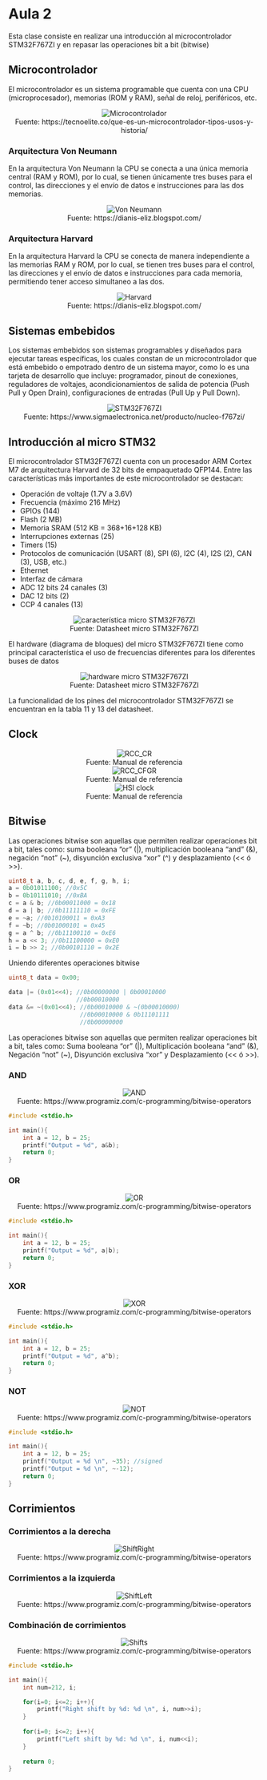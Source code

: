 <h1>Aula 2</h1>

Esta clase consiste en realizar una introducción al microcontrolador STM32F767ZI y en repasar las operaciones bit a bit (bitwise)

<h2>Microcontrolador</h2>

El microcontrolador es un sistema programable que cuenta con una CPU (microprocesador), memorias (ROM y RAM), señal de reloj, periféricos, etc.

<div align="center">
<img src="Imagenes/image-2.png" alt="Microcontrolador"/>
<br>
<figcaption>Fuente: https://tecnoelite.co/que-es-un-microcontrolador-tipos-usos-y-historia/</figcaption>
</div>

<h3>Arquitectura Von Neumann</h3>

En la arquitectura Von Neumann la CPU se conecta a una única memoria central (RAM y ROM), por lo cual, se tienen únicamente tres buses para el control, las direcciones y el envío de datos e instrucciones para las dos memorias.

<div align="center">
<img src="Imagenes/image-3.png" alt="Von Neumann"/>
<br>
<figcaption>Fuente: https://dianis-eliz.blogspot.com/</figcaption>
</div>

<h3>Arquitectura Harvard</h3>

En la arquitectura Harvard la CPU se conecta de manera independiente a las memorias RAM y ROM, por lo cual, se tienen tres buses para el control, las direcciones y el envío de datos e instrucciones para cada memoria, permitiendo tener acceso simultaneo a las dos.

<div align="center">
<img src="Imagenes/image-4.png" alt="Harvard"/>
<br>
<figcaption>Fuente: https://dianis-eliz.blogspot.com/</figcaption>
</div>

<h2>Sistemas embebidos</h2>

Los sistemas embebidos son sistemas programables y diseñados para ejecutar tareas específicas, los cuales constan de un microcontrolador que está embebido o empotrado dentro de un sistema mayor, como lo es una tarjeta de desarrollo que incluye: programador, pinout de conexiones, reguladores de voltajes, acondicionamientos de salida de potencia (Push Pull y Open Drain), configuraciones de entradas (Pull Up y Pull Down).

<div align="center">
<img src="Imagenes/image-5.png" alt="STM32F767ZI"/>
<br>
<figcaption>Fuente: https://www.sigmaelectronica.net/producto/nucleo-f767zi/</figcaption>
</div>

<h2>Introducción al micro STM32</h2>

El microcontrolador STM32F767ZI cuenta con un procesador ARM Cortex M7 de arquitectura Harvard de 32 bits de empaquetado QFP144. Entre las características más importantes de este microcontrolador se destacan:

- Operación de voltaje (1.7V a 3.6V)
- Frecuencia (máximo 216 MHz)
- GPIOs (144)
- Flash (2 MB)
- Memoria SRAM (512 KB = 368+16+128 KB)
- Interrupciones externas (25)
- Timers (15)
- Protocolos de comunicación (USART (8), SPI (6), I2C (4), I2S (2), CAN (3), USB, etc.)
- Ethernet
- Interfaz de cámara
- ADC 12 bits 24 canales (3)
- DAC 12 bits (2)
- CCP 4 canales (13)

<div align="center">
<img src="Imagenes/image.png" alt="característica micro STM32F767ZI"/>
<br>
<figcaption>Fuente: Datasheet micro STM32F767ZI</figcaption>
</div>

El hardware (diagrama de bloques) del micro STM32F767ZI tiene como principal característica el uso de frecuencias diferentes para los diferentes buses de datos

<div align="center">
<img src="Imagenes/image-1.png" alt="hardware micro STM32F767ZI"/>
<br>
<figcaption>Fuente: Datasheet micro STM32F767ZI</figcaption>
</div>

La funcionalidad de los pines del microcontrolador STM32F767ZI se encuentran en la tabla 11 y 13 del datasheet.

<h2>Clock</h2>

<div align="center">
<img src="Imagenes/image-6.png" alt="RCC_CR"/>
<br>
<figcaption>Fuente: Manual de referencia</figcaption>
</div>

<div align="center">
<img src="Imagenes/image-7.png" alt="RCC_CFGR"/>
<br>
<figcaption>Fuente: Manual de referencia</figcaption>
</div>

<div align="center">
<img src="Imagenes/image-8.png" alt="HSI clock"/>
<br>
<figcaption>Fuente: Manual de referencia</figcaption>
</div>

<h2>Bitwise</h2>

Las operaciones bitwise son aquellas que permiten realizar operaciones bit a bit, tales como: suma booleana “or” (|), multiplicación booleana “and” (&), negación “not” (~), disyunción exclusiva “xor” (^) y desplazamiento (<< ó >>).

```c
uint8_t a, b, c, d, e, f, g, h, i;
a = 0b01011100; //0x5C
b = 0b10111010; //0xBA
c = a & b; //0b00011000 = 0x18
d = a | b; //0b11111110 = 0xFE
e = ~a; //0b10100011 = 0xA3
f = ~b; //0b01000101 = 0x45
g = a ^ b; //0b11100110 = 0xE6
h = a << 3; //0b11100000 = 0xE0
i = b >> 2; //0b00101110 = 0x2E
```

Uniendo diferentes operaciones bitwise

```c
uint8_t data = 0x00;

data |= (0x01<<4); //0b00000000 | 0b00010000
                   //0b00010000
data &= ~(0x01<<4); //0b00010000 & ~(0b00010000)
                    //0b00010000 & 0b11101111
                    //0b00000000
```

Las operaciones bitwise son aquellas que permiten realizar operaciones bit a bit, tales como: Suma booleana “or” (|), Multiplicación booleana “and” (&), Negación “not” (~), Disyunción exclusiva “xor” y Desplazamiento (<< ó >>).

<h3>AND</h3>

<div align="center">
<img src="Imagenes/image-15.png" alt="AND"/>
<br>
<figcaption>Fuente: https://www.programiz.com/c-programming/bitwise-operators</figcaption>
</div>

```c
#include <stdio.h>

int main(){
    int a = 12, b = 25;
    printf("Output = %d", a&b);
    return 0;
}
```

<h3>OR</h3>

<div align="center">
<img src="Imagenes/image-16.png" alt="OR"/>
<br>
<figcaption>Fuente: https://www.programiz.com/c-programming/bitwise-operators</figcaption>
</div>

```c
#include <stdio.h>

int main(){
    int a = 12, b = 25;
    printf("Output = %d", a|b);
    return 0;
}
```

<h3>XOR</h3>

<div align="center">
<img src="Imagenes/image-17.png" alt="XOR"/>
<br>
<figcaption>Fuente: https://www.programiz.com/c-programming/bitwise-operators</figcaption>
</div>

```c
#include <stdio.h>

int main(){
    int a = 12, b = 25;
    printf("Output = %d", a^b);
    return 0;
}
```

<h3>NOT</h3>

<div align="center">
<img src="Imagenes/image-18.png" alt="NOT"/>
<br>
<figcaption>Fuente: https://www.programiz.com/c-programming/bitwise-operators</figcaption>
</div>

```c
#include <stdio.h>

int main(){
    int a = 12, b = 25;
    printf("Output = %d \n", ~35); //signed
    printf("Output = %d \n", ~-12);
    return 0;
}
```

<h2>Corrimientos</h2>

<h3>Corrimientos a la derecha</h3>

<div align="center">
<img src="Imagenes/image-19.png" alt="ShiftRight"/>
<br>
<figcaption>Fuente: https://www.programiz.com/c-programming/bitwise-operators</figcaption>
</div>

<h3>Corrimientos a la izquierda</h3>

<div align="center">
<img src="Imagenes/image-20.png" alt="ShiftLeft"/>
<br>
<figcaption>Fuente: https://www.programiz.com/c-programming/bitwise-operators</figcaption>
</div>

<h3>Combinación de corrimientos</h3>

<div align="center">
<img src="Imagenes/image-21.png" alt="Shifts"/>
<br>
<figcaption>Fuente: https://www.programiz.com/c-programming/bitwise-operators</figcaption>
</div>

```c
#include <stdio.h>

int main(){
    int num=212, i;

    for(i=0; i<=2; i++){
        printf("Right shift by %d: %d \n", i, num>>i);
    }
    
    for(i=0; i<=2; i++){
        printf("Left shift by %d: %d \n", i, num<<i);
    }
    
    return 0;
}
```

